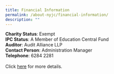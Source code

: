 ```yaml
---
title: Financial Information
permalink: /about-nyjc/financial-information/
description: ""
---
```

**Charity Status**: Exempt<br>
**IPC Status**: A Member of Education Central Fund<br>
**Auditor**: Audit Alliance LLP<br>
**Contact Person**: Administration Manager<br>
**Telephone**: 6284 2281<br><br>
Click [here](https://www.moe.gov.sg/about-us/organisation-structure/fpd/financial-summary) for more details.